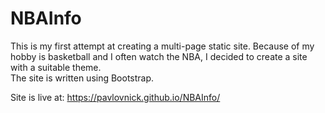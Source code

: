 # NBAInfo

This is my first attempt at creating a multi-page static site.
Because of my hobby is basketball and I often watch the NBA, I decided to create a site with a suitable theme.  
The site is written using Bootstrap.

Site is live at: <https://pavlovnick.github.io/NBAInfo/>
